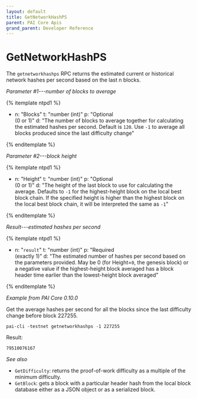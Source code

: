```yaml
---
layout: default
title: GetNetworkHashPS
parent: PAI Core Apis
grand_parent: Developer Reference
---
```


GetNetworkHashPS
========================

The `getnetworkhashps` RPC returns the estimated current or historical network hashes per second based on the last n blocks.

*Parameter #1---number of blocks to average*

{% itemplate ntpd1 %}
- n: "Blocks"
  t: "number (int)"
  p: "Optional<br>(0 or 1)"
  d: "The number of blocks to average together for calculating the estimated hashes per second.  Default is `120`.  Use `-1` to average all blocks produced since the last difficulty change"

{% enditemplate %}

*Parameter #2---block height*

{% itemplate ntpd1 %}
- n: "Height"
  t: "number (int)"
  p: "Optional<br>(0 or 1)"
  d: "The height of the last block to use for calculating the average.  Defaults to `-1` for the highest-height block on the local best block chain.  If the specified height is higher than the highest block on the local best block chain, it will be interpreted the same as `-1`"

{% enditemplate %}

*Result---estimated hashes per second*

{% itemplate ntpd1 %}
- n: "`result`"
  t: "number (int)"
  p: "Required<br>(exactly 1)"
  d: "The estimated number of hashes per second based on the parameters provided.  May be 0 (for Height=`0`, the genesis block) or a negative value if the highest-height block averaged has a block header time earlier than the lowest-height block averaged"

{% enditemplate %}

*Example from PAI Core 0.10.0*

Get the average hashes per second for all the blocks since the last
difficulty change before block 227255.

```
pai-cli -testnet getnetworkhashps -1 227255
```

Result:

```
79510076167
```

*See also*

* `GetDifficulty`: returns the proof-of-work difficulty as a multiple of the minimum difficulty.
* `GetBlock`: gets a block with a particular header hash from the local block database either as a JSON object or as a serialized block.
